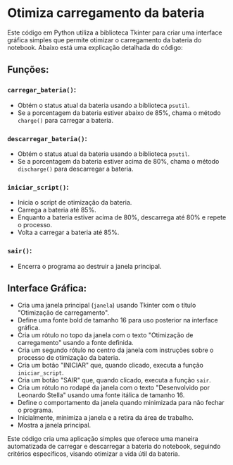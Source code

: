 # Otimiza carregamento da bateria

Este código em Python utiliza a biblioteca Tkinter para criar uma interface gráfica simples que permite otimizar o carregamento da bateria do notebook. Abaixo está uma explicação detalhada do código:

## Funções:

### `carregar_bateria()`:
- Obtém o status atual da bateria usando a biblioteca `psutil`.
- Se a porcentagem da bateria estiver abaixo de 85%, chama o método `charge()` para carregar a bateria.

### `descarregar_bateria()`:
- Obtém o status atual da bateria usando a biblioteca `psutil`.
- Se a porcentagem da bateria estiver acima de 80%, chama o método `discharge()` para descarregar a bateria.

### `iniciar_script()`:
- Inicia o script de otimização da bateria.
- Carrega a bateria até 85%.
- Enquanto a bateria estiver acima de 80%, descarrega até 80% e repete o processo.
- Volta a carregar a bateria até 85%.

### `sair()`:
- Encerra o programa ao destruir a janela principal.

## Interface Gráfica:

- Cria uma janela principal (`janela`) usando Tkinter com o título "Otimização de carregamento".
- Define uma fonte bold de tamanho 16 para uso posterior na interface gráfica.
- Cria um rótulo no topo da janela com o texto "Otimização de carregamento" usando a fonte definida.
- Cria um segundo rótulo no centro da janela com instruções sobre o processo de otimização da bateria.
- Cria um botão "INICIAR" que, quando clicado, executa a função `iniciar_script`.
- Cria um botão "SAIR" que, quando clicado, executa a função `sair`.
- Cria um rótulo no rodapé da janela com o texto "Desenvolvido por Leonardo Stella" usando uma fonte itálica de tamanho 16.
- Define o comportamento da janela quando minimizada para não fechar o programa.
- Inicialmente, minimiza a janela e a retira da área de trabalho.
- Mostra a janela principal.

Este código cria uma aplicação simples que oferece uma maneira automatizada de carregar e descarregar a bateria do notebook, seguindo critérios específicos, visando otimizar a vida útil da bateria.
